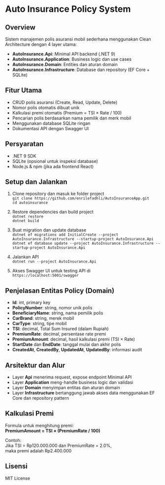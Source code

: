 ﻿# Auto Insurance Policy System

## Overview
Sistem manajemen polis asuransi mobil sederhana menggunakan Clean Architecture dengan 4 layer utama:
- **AutoInsurance.Api**: Minimal API backend (.NET 9)
- **AutoInsurance.Application**: Business logic dan use cases
- **AutoInsurance.Domain**: Entities dan aturan domain
- **AutoInsurance.Infrastructure**: Database dan repository (EF Core + SQLite)

## Fitur Utama
- CRUD polis asuransi (Create, Read, Update, Delete)
- Nomor polis otomatis dibuat unik
- Kalkulasi premi otomatis (Premium = TSI × Rate / 100)
- Pencarian polis berdasarkan nama pemilik dan merk mobil
- Menggunakan database SQLite ringan
- Dokumentasi API dengan Swagger UI

## Persyaratan
- .NET 9 SDK
- SQLite (opsional untuk inspeksi database)
- Node.js & npm (jika ada frontend React)

## Setup dan Jalankan

1. Clone repository dan masuk ke folder project  
   `git clone https://github.com/enrilefadhli/AutoInsuranceApp.git`  
   `cd autoinsurance`

2. Restore dependencies dan build project  
   `dotnet restore`  
   `dotnet build`

3. Buat migration dan update database  
   `dotnet ef migrations add InitialCreate --project AutoInsurance.Infrastructure --startup-project AutoInsurance.Api`  
   `dotnet ef database update --project AutoInsurance.Infrastructure --startup-project AutoInsurance.Api`

4. Jalankan API  
   `dotnet run --project AutoInsurance.Api`

5. Akses Swagger UI untuk testing API di  
   `https://localhost:5001/swagger`

## Penjelasan Entitas Policy (Domain)

- **Id**: int, primary key  
- **PolicyNumber**: string, nomor unik polis  
- **BeneficiaryName**: string, nama pemilik polis  
- **CarBrand**: string, merek mobil  
- **CarType**: string, tipe mobil  
- **TSI**: decimal, Total Sum Insured (dalam Rupiah)  
- **PremiumRate**: decimal, persentase rate premi  
- **PremiumAmount**: decimal, hasil kalkulasi premi (TSI × Rate)  
- **StartDate** dan **EndDate**: tanggal mulai dan akhir polis  
- **CreatedAt**, **CreatedBy**, **UpdatedAt**, **UpdatedBy**: informasi audit

## Arsitektur dan Alur

- Layer **Api** menerima request, expose endpoint Minimal API  
- Layer **Application** meng-handle business logic dan validasi  
- Layer **Domain** menyimpan entitas dan aturan domain  
- Layer **Infrastructure** bertanggung jawab akses data menggunakan EF Core dan repository pattern

## Kalkulasi Premi

Formula untuk menghitung premi:  
**PremiumAmount = TSI × (PremiumRate / 100)**

Contoh:  
Jika TSI = Rp120.000.000 dan PremiumRate = 2.0%,  
maka premi adalah Rp2.400.000

## Lisensi

MIT License
